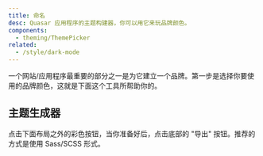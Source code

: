 ```yaml
---
title: 命名
desc: Quasar 应用程序的主题构建器，你可以用它来玩品牌颜色。
components:
  - theming/ThemePicker
related:
  - /style/dark-mode
---
```


一个网站/应用程序最重要的部分之一是为它建立一个品牌。第一步是选择你要使用的品牌颜色，这就是下面这个工具所帮助你的。

## 主题生成器

点击下面布局之外的彩色按钮，当你准备好后，点击底部的 "导出" 按钮。推荐的方式是使用 Sass/SCSS 形式。

<theme-picker class="q-py-lg" />
